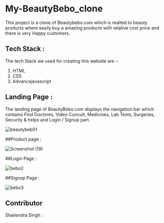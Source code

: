 # My-BeautyBebo_clone
This project is a clone of Beautybebo.com which is realted to beauty products where easily buy a  amazing products with relative cost price and there is very Happy customers.


## Tech Stack :

The tech Stack we used for creating this website are :-

1. HTML 
2. CSS
3. Advancejavascript


## Landing Page :

The landing page of BeautyBebo.com displays the navigation bar which contains Find Doctores, Video Cuncult, Medicines, Lab Tests, Surgeries, Security & helps and Login / Signup part.

![beautybeb01](https://user-images.githubusercontent.com/95957280/186567365-2c9b3133-0d0d-4d70-9fb3-5d492314605a.png)


##Product page :

![Screenshot (19)](https://user-images.githubusercontent.com/95957280/186567614-35d5cc2b-0e4b-4503-b605-843c78a5a94f.png)


##Login Page :

![bebo2](https://user-images.githubusercontent.com/95957280/186567760-f690cf52-8ab1-42d9-bebb-598c545747c4.png)


##Signup Page :

![bebo3](https://user-images.githubusercontent.com/95957280/186567821-1532db24-2852-4319-9bf3-34bf4375a868.png)


## Contributor
Shailendra Singh :
